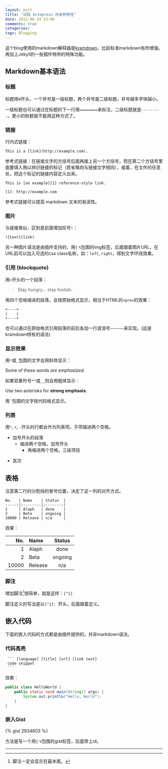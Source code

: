 ```yaml
---
layout: post
title: "试验 Octopress 的各种特性"
date: 2012-06-24 23:08
comments: true
categories: 
tags: Blogging
---
```


这个blog使用的markdown解释器是[kramdown](http://kramdown.rubyforge.org/quickref.html)，比起标准markdown有所增强。再加上Jekyll的一些插件特供的特殊功能。

Markdown基本语法
----------------------------

### 标题

标题用`#`开头，一个井号是一级标题，两个井号是二级标题，井号越多字体越小。

一级标题也可以通过在标题的下一行用`========`来标注，二级标题就是`---------`。更小的标题就不能用这种方式了。

### 链接

行内式链接：

    This is a [link](http://example.com).

参考式链接：在链接文字的方括号后面再接上另一个方括号，而在第二个方括号里面要填入用以辨识链接的标记（若省略则与链接文字相同），接着，在文件的任意处，把这个标记的链接内容定义出来。

    This is [an example][1] reference-style link.

    [1]: http://example.com

参考式链接可以提高 markdown 文本的易读性。

### 图片

与链接类似，区别是前面增加叹号`!`：

    ![text](link)

另一种图片语法是由插件支持的，用`{` `%`包围的img标签，后面跟着图片URL，在URL前可以加入可选的css class名称，如：`left`, `right`，得到文字环绕效果。

### 引用 (blockquote)

用`>`开头的一个段落：

> Stay hungry...
stay foolish.

用四个空格缩进的段落，会按原始格式显示，相当于HTML的`<pre>`的效果：

    +----+
    |    |
    +----+

也可以通过在原始格式引用段落的前后各加一行波浪号`~~~~~~`来实现。(这是kramdown特有的语法)

### 显示效果

用`*`或`_`包围的文字会用斜体显示：

Some of these words *are emphasized*.

如果双重符号`**`或`__`则会用粗体显示：

Use two asterisks for **strong emphasis**.

用`` ` ``包围的文字按代码格式显示。

### 列表

用`*`, `+`, `-`开头的行都会作为列表项。子项缩进两个空格。

+ 加号开头的段落
  + 缩进两个空格，加号开头
    + 再缩进两个空格，三级项目
- 其次

表格
------

注意第二行的分割线的冒号位置，决定了这一列的对齐方式。

    No.   | Name    | Status  |
    -----:|:--------|:-------:|
    1     | Alaph   | done    |
    2     | Beta    | ongoing |
    10000 | Release | n/a     | 

效果：

No.   | Name    | Status  |
-----:|:--------|:-------:|
1     | Alaph   | done    |
2     | Beta    | ongoing |
10000 | Release | n/a     | 

### 脚注

增加脚注[^1]很简单，就是这样：`[^1]`

脚注定义的写法是以`[^1]: `开头，后面跟着定义。

[^1]: 脚注一定会显示在最末尾。

嵌入代码
-----------

下面的嵌入代码的方式都是由插件提供的，并非markdown语法。

### 代码高亮

~~~~~
 ``` [language] [title] [url] [link text]
 code snippet
 ```
~~~~~

效果：

``` java HelloWorld.java
public class HelloWorld {
    public static void main(String[] args) {
        System.out.println("Hello, World");
    }
}
```

### 嵌入Gist

{% gist 2934603 %}

方法是写一个用`{` `%`包围的gist标签，后面带上id。

- - - -
